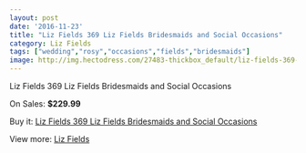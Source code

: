 ```yaml
---
layout: post
date: '2016-11-23'
title: "Liz Fields 369 Liz Fields Bridesmaids and Social Occasions"
category: Liz Fields
tags: ["wedding","rosy","occasions","fields","bridesmaids"]
image: http://img.hectodress.com/27483-thickbox_default/liz-fields-369-liz-fields-bridesmaids-and-social-occasions.jpg
---
```

Liz Fields 369 Liz Fields Bridesmaids and Social Occasions

On Sales: **$229.99**
<a href="https://www.hectodress.com/liz-fields/12786-liz-fields-369-liz-fields-bridesmaids-and-social-occasions.html"><amp-img layout="responsive" width="600" height="600" src="//img.hectodress.com/27483-thickbox_default/liz-fields-369-liz-fields-bridesmaids-and-social-occasions.jpg" alt="Liz Fields 369 Liz Fields Bridesmaids and Social Occasions 0" /></a>
<a href="https://www.hectodress.com/liz-fields/12786-liz-fields-369-liz-fields-bridesmaids-and-social-occasions.html"><amp-img layout="responsive" width="600" height="600" src="//img.hectodress.com/27484-thickbox_default/liz-fields-369-liz-fields-bridesmaids-and-social-occasions.jpg" alt="Liz Fields 369 Liz Fields Bridesmaids and Social Occasions 1" /></a>

Buy it: [Liz Fields 369 Liz Fields Bridesmaids and Social Occasions](https://www.hectodress.com/liz-fields/12786-liz-fields-369-liz-fields-bridesmaids-and-social-occasions.html "Liz Fields 369 Liz Fields Bridesmaids and Social Occasions")

View more: [Liz Fields](https://www.hectodress.com/195-liz-fields "Liz Fields")